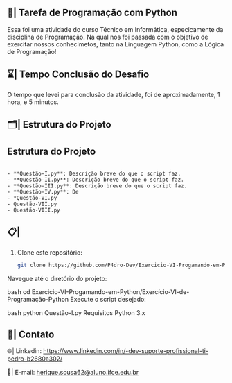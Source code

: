 ## 📄| Tarefa de Programação com Python
 
   Essa foi uma atividade do curso Técnico em Informática, especicamente da disciplina de Programação. Na qual nos foi passada com o objetivo de exercitar nossos conhecimetos, tanto na Linguagem Python, como a Lógica de Programação!

## ⌛| Tempo Conclusão do Desafio

   O tempo que levei para conclusão da atividade, foi de aproximadamente, 1 hora, e 5 minutos.
   
## 🗂️| Estrutura do Projeto

## Estrutura do Projeto

```

- **Questão-I.py**: Descrição breve do que o script faz.
- **Questão-II.py**: Descrição breve do que o script faz.
- **Questão-III.py**: Descrição breve do que o script faz.
- **Questão-IV.py**: De
- *Questão-VI.py
- Questão-VII.py
- Questão-VIII.py

```
 
## 📋| 

1. Clone este repositório:
   ```bash
   git clone https://github.com/P4dro-Dev/Exercicio-VI-Progamando-em-Python.git
Navegue até o diretório do projeto:

bash
cd Exercicio-VI-Progamando-em-Python/Exercício-VI-de-Programação-Python
Execute o script desejado:

bash
python Questão-I.py
Requisitos
Python 3.x
   
## 📱| Contato

 🌐| Linkedin: https://www.linkedin.com/in/-dev-suporte-profissional-ti-pedro-b2680a302/

 📩| E-mail: herique.sousa62@aluno.ifce.edu.br
